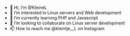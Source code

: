 - 👋 Hi, I’m @KleineL
- 👀 I’m interested in Linux servers and Web development
- 🌱 I’m currently learning PHP and Javascript
- 💞️ I’m looking to collaborate on Linux server development
- 📫 How to reach me @kleintje__L on Instagram

<!---
KleineL/KleineL is a ✨ special ✨ repository because its `README.md` (this file) appears on your GitHub profile.
You can click the Preview link to take a look at your changes.
--->
